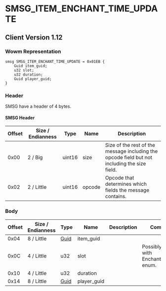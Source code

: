 # SMSG_ITEM_ENCHANT_TIME_UPDATE

## Client Version 1.12

### Wowm Representation
```rust,ignore
smsg SMSG_ITEM_ENCHANT_TIME_UPDATE = 0x01EB {
    Guid item_guid;
    u32 slot;
    u32 duration;
    Guid player_guid;
}
```
### Header

SMSG have a header of 4 bytes.

#### SMSG Header

| Offset | Size / Endianness | Type   | Name   | Description |
| ------ | ----------------- | ------ | ------ | ----------- |
| 0x00   | 2 / Big           | uint16 | size   | Size of the rest of the message including the opcode field but not including the size field.|
| 0x02   | 2 / Little        | uint16 | opcode | Opcode that determines which fields the message contains.|

### Body

| Offset | Size / Endianness | Type | Name | Description | Comment |
| ------ | ----------------- | ---- | ---- | ----------- | ------- |
| 0x04 | 8 / Little | [Guid](../spec/packed-guid.md) | item_guid |  |  |
| 0x0C | 4 / Little | u32 | slot |  | Possibly used with EnchantmentSlot enum. |
| 0x10 | 4 / Little | u32 | duration |  |  |
| 0x14 | 8 / Little | [Guid](../spec/packed-guid.md) | player_guid |  |  |

